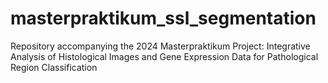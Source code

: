 # masterpraktikum_ssl_segmentation
Repository accompanying the 2024 Masterpraktikum Project: Integrative Analysis of Histological Images and Gene Expression Data for Pathological Region Classification
